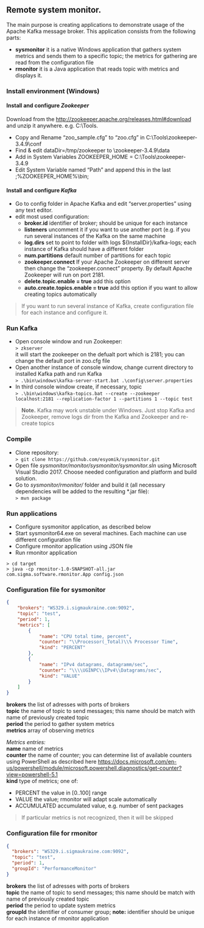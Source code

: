## Remote system monitor.
The main purpose is creating applications to demonstrate usage of the Apache Kafka message broker. This application consists from the following parts:
- **sysmonitor** it is a native Windows application that gathers system metrics and sends them to a specific topic; the metrics for gathering are read from the configuration file
- **rmonitor** it is a Java application that reads topic with metrics and displays it.

### Install environment (Windows)
#### Install and configure *Zookeeper*
Download from the http://zookeeper.apache.org/releases.html#download and unzip it anywhere. e.g. C:\Tools.
 - Copy and Rename “zoo_sample.cfg” to “zoo.cfg” in C:\Tools\zookeeper-3.4.9\conf
 - Find & edit dataDir=/tmp/zookeeper to \zookeeper-3.4.9\data 
 - Add in System Variables ZOOKEEPER_HOME = C:\Tools\zookeeper-3.4.9
 - Edit System Variable named “Path” and append this in the last ;%ZOOKEEPER_HOME%\bin;

#### Install and configure *Kafka*
- Go to config folder in Apache Kafka and edit “server.properties” using any text editor.
 - edit most used configuration:
   - **broker.id** identifier of broker; should be unique for each instance
   - **listeners**  uncomment it if you want to use another port (e.g. if you run several instances of the Kafka on the same machine
   - **log.dirs** set to point to folder with logs ${InstallDir}/kafka-logs; each instance of Kafka should have a different folder
   - **num.partitions** default number of partitions for each topic
   - **zookeeper.connect** If your Apache Zookeeper on different server then change the “zookeeper.connect” property. By default Apache Zookeeper will run on port 2181.  
   - **delete.topic.enable = true** add this option
   - **auto.create.topics.enable = true** add this option if you want to allow creating topics automatically
> If you want to run several instance of Kafka, create configuration file for each instance and configure it.

### Run Kafka
- Open console window and run Zookeeper:  
`> zkserver`  
it will start the zookeeper on the defualt port which is 2181; you can change the default port in zoo.cfg file
- Open another instance of console window, change current directory to installed Kafka path and run Kafka  
`> .\bin\windows\kafka-server-start.bat .\config\server.properties`
- In third console window create, if necessary, topic  
`> .\bin\windows\kafka-topics.bat --create --zookeeper localhost:2181 --replication-factor 1 --partitions 1 --topic test`
>**Note.** Kafka may work unstable under Windows. Just stop Kafka and Zookeeper, remove logs dir from the Kafka and Zookeeper and re-create topics  

### Compile
- Clone repository:  
`> git clone https://github.com/esyomik/sysmonitor.git`
- Open file *sysmonitor/monitor/sysmonitor/sysmonitor.sln* using Microsoft Visual Studio 2017. Choose needed configuration and platform and build solution.
- Go to *sysmonitor/rmonitor/* folder and build it (all necessary dependencies will be added to the resulting *.jar file):  
`> mvn package`

### Run applications
- Configure sysmonitor application, as described below
- Start sysmonitor64.exe on several machines. Each machine can use different configuration file
- Configure rmonitor application using JSON file
- Run rmonitor application  
```
> cd target
> java -cp rmonitor-1.0-SNAPSHOT-all.jar com.sigma.software.rmonitor.App config.json
```

### Configuration file for sysmonitor
``` JSON
{
    "brokers": "WS329.i.sigmaukraine.com:9092",
    "topic": "test",
    "period": 1,
    "metrics": [
        {
            "name": "CPU total time, percent",
            "counter": "\\Processor(_Total)\\% Processor Time",
            "kind": "PERCENT"
        },
        {
            "name": "IPv4 datagrams, datagramm/sec",
            "counter": "\\\\UGINPC\\IPv4\\Datagrams/sec",
            "kind": "VALUE"
        }
    ]
}
```
**brokers** the list of adresses with ports of brokers  
**topic** the name of topic to send messages; this name should be match with name of previously created topic  
**period** the period to gather system metrics  
**metrics** array of observing metrics  

_Metrics entries:_  
**name** name of metrics  
**counter** the name of counter; you can determine list of available counters using PowerShell as described here https://docs.microsoft.com/en-us/powershell/module/microsoft.powershell.diagnostics/get-counter?view=powershell-5.1  
**kind** type of metrics; one of:  
- PERCENT the value in [0..100] range
- VALUE the value; rmonitor will adapt scale automatically
- ACCUMULATED accumulated value, e.g. number of sent packages  
> If particular metrics is not recognized, then it will be skipped

### Configuration file for rmonitor
``` JSON
{
  "brokers": "WS329.i.sigmaukraine.com:9092",
  "topic": "test",
  "period": 1,
  "groupId": "PerformanceMonitor"
}
```
**brokers** the list of adresses with ports of brokers  
**topic** the name of topic to send messages; this name should be match with name of previously created topic  
**period** the period to update system metrics  
**groupId** the identifier of consumer group; **note:** identifier should be unique for each instance of rmonitor application